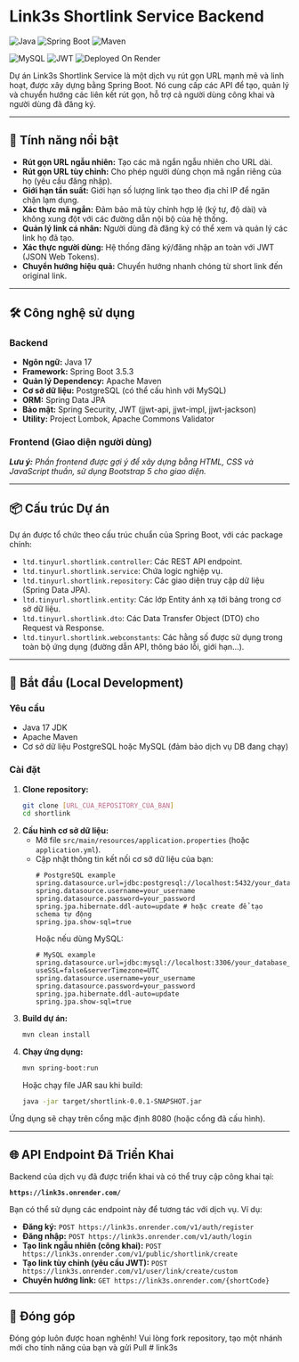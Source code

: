 ﻿# Link3s Shortlink Service Backend

![Java](https://img.shields.io/badge/Java-17-blue)
![Spring Boot](https://img.shields.io/badge/Spring_Boot-3.5.3-green)
![Maven](https://img.shields.io/badge/Maven-3.x-red)

![MySQL](https://img.shields.io/badge/MySQL-8.0-orange)
![JWT](https://img.shields.io/badge/JWT-Authentication-yellow)
![Deployed On Render](https://img.shields.io/badge/Deployed%20on-Render-darkgreen)

Dự án Link3s Shortlink Service là một dịch vụ rút gọn URL mạnh mẽ và linh hoạt, được xây dựng bằng Spring Boot. Nó cung cấp các API để tạo, quản lý và chuyển hướng các liên kết rút gọn, hỗ trợ cả người dùng công khai và người dùng đã đăng ký.

---

## 🚀 Tính năng nổi bật

* **Rút gọn URL ngẫu nhiên:** Tạo các mã ngắn ngẫu nhiên cho URL dài.
* **Rút gọn URL tùy chỉnh:** Cho phép người dùng chọn mã ngắn riêng của họ (yêu cầu đăng nhập).
* **Giới hạn tần suất:** Giới hạn số lượng link tạo theo địa chỉ IP để ngăn chặn lạm dụng.
* **Xác thực mã ngắn:** Đảm bảo mã tùy chỉnh hợp lệ (ký tự, độ dài) và không xung đột với các đường dẫn nội bộ của hệ thống.
* **Quản lý link cá nhân:** Người dùng đã đăng ký có thể xem và quản lý các link họ đã tạo.
* **Xác thực người dùng:** Hệ thống đăng ký/đăng nhập an toàn với JWT (JSON Web Tokens).
* **Chuyển hướng hiệu quả:** Chuyển hướng nhanh chóng từ short link đến original link.

---

## 🛠️ Công nghệ sử dụng

### Backend
* **Ngôn ngữ:** Java 17
* **Framework:** Spring Boot 3.5.3
* **Quản lý Dependency:** Apache Maven
* **Cơ sở dữ liệu:** PostgreSQL (có thể cấu hình với MySQL)
* **ORM:** Spring Data JPA
* **Bảo mật:** Spring Security, JWT (jjwt-api, jjwt-impl, jjwt-jackson)
* **Utility:** Project Lombok, Apache Commons Validator

### Frontend (Giao diện người dùng)
_**Lưu ý:** Phần frontend được gợi ý để xây dựng bằng HTML, CSS và JavaScript thuần, sử dụng Bootstrap 5 cho giao diện._

---

## 📦 Cấu trúc Dự án

Dự án được tổ chức theo cấu trúc chuẩn của Spring Boot, với các package chính:

* `ltd.tinyurl.shortlink.controller`: Các REST API endpoint.
* `ltd.tinyurl.shortlink.service`: Chứa logic nghiệp vụ.
* `ltd.tinyurl.shortlink.repository`: Các giao diện truy cập dữ liệu (Spring Data JPA).
* `ltd.tinyurl.shortlink.entity`: Các lớp Entity ánh xạ tới bảng trong cơ sở dữ liệu.
* `ltd.tinyurl.shortlink.dto`: Các Data Transfer Object (DTO) cho Request và Response.
* `ltd.tinyurl.shortlink.webconstants`: Các hằng số được sử dụng trong toàn bộ ứng dụng (đường dẫn API, thông báo lỗi, giới hạn...).

---

## 🚀 Bắt đầu (Local Development)

### Yêu cầu
* Java 17 JDK
* Apache Maven
* Cơ sở dữ liệu PostgreSQL hoặc MySQL (đảm bảo dịch vụ DB đang chạy)

### Cài đặt
1.  **Clone repository:**
    ```bash
    git clone [URL_CỦA_REPOSITORY_CỦA_BẠN]
    cd shortlink
    ```
2.  **Cấu hình cơ sở dữ liệu:**
    * Mở file `src/main/resources/application.properties` (hoặc `application.yml`).
    * Cập nhật thông tin kết nối cơ sở dữ liệu của bạn:
        ```properties
        # PostgreSQL example
        spring.datasource.url=jdbc:postgresql://localhost:5432/your_database_name
        spring.datasource.username=your_username
        spring.datasource.password=your_password
        spring.jpa.hibernate.ddl-auto=update # hoặc create để tạo schema tự động
        spring.jpa.show-sql=true
        ```
        Hoặc nếu dùng MySQL:
        ```properties
        # MySQL example
        spring.datasource.url=jdbc:mysql://localhost:3306/your_database_name?useSSL=false&serverTimezone=UTC
        spring.datasource.username=your_username
        spring.datasource.password=your_password
        spring.jpa.hibernate.ddl-auto=update
        spring.jpa.show-sql=true
        ```
3.  **Build dự án:**
    ```bash
    mvn clean install
    ```
4.  **Chạy ứng dụng:**
    ```bash
    mvn spring-boot:run
    ```
    Hoặc chạy file JAR sau khi build:
    ```bash
    java -jar target/shortlink-0.0.1-SNAPSHOT.jar
    ```
Ứng dụng sẽ chạy trên cổng mặc định 8080 (hoặc cổng đã cấu hình).

---

## 🌐 API Endpoint Đã Triển Khai

Backend của dịch vụ đã được triển khai và có thể truy cập công khai tại:

**`https://link3s.onrender.com/`**

Bạn có thể sử dụng các endpoint này để tương tác với dịch vụ. Ví dụ:

* **Đăng ký:** `POST https://link3s.onrender.com/v1/auth/register`
* **Đăng nhập:** `POST https://link3s.onrender.com/v1/auth/login`
* **Tạo link ngẫu nhiên (công khai):** `POST https://link3s.onrender.com/v1/public/shortlink/create`
* **Tạo link tùy chỉnh (yêu cầu JWT):** `POST https://link3s.onrender.com/v1/user/link/create/custom`
* **Chuyển hướng link:** `GET https://link3s.onrender.com/{shortCode}`

---

## 🤝 Đóng góp

Đóng góp luôn được hoan nghênh! Vui lòng fork repository, tạo một nhánh mới cho tính năng của bạn và gửi Pull 
#   l i n k 3 s  
 
